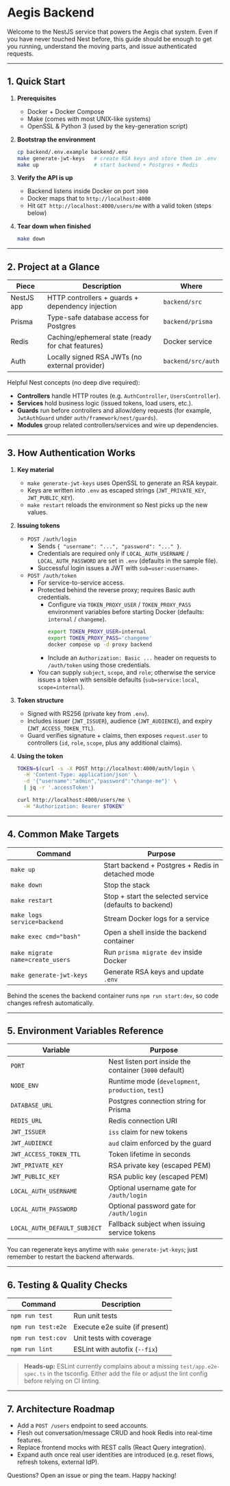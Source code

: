 # Aegis Backend

Welcome to the NestJS service that powers the Aegis chat system. Even if you have never touched Nest before, this guide should be enough to get you running, understand the moving parts, and issue authenticated requests.

---

## 1. Quick Start

1. **Prerequisites**
   - Docker + Docker Compose
   - Make (comes with most UNIX-like systems)
   - OpenSSL & Python 3 (used by the key-generation script)

2. **Bootstrap the environment**
   ```bash
   cp backend/.env.example backend/.env
   make generate-jwt-keys   # create RSA keys and store them in .env
   make up                  # start backend + Postgres + Redis
   ```

3. **Verify the API is up**
   - Backend listens inside Docker on port `3000`
   - Docker maps that to `http://localhost:4000`
   - Hit `GET http://localhost:4000/users/me` with a valid token (steps below)

4. **Tear down when finished**
   ```bash
   make down
   ```

---

## 2. Project at a Glance

| Piece | Description | Where |
| --- | --- | --- |
| NestJS app | HTTP controllers + guards + dependency injection | `backend/src` |
| Prisma | Type-safe database access for Postgres | `backend/prisma` |
| Redis | Caching/ephemeral state (ready for chat features) | Docker service |
| Auth | Locally signed RSA JWTs (no external provider) | `backend/src/auth` |

Helpful Nest concepts (no deep dive required):

- **Controllers** handle HTTP routes (e.g. `AuthController`, `UsersController`).
- **Services** hold business logic (issued tokens, load users, etc.).
- **Guards** run before controllers and allow/deny requests (for example, `JwtAuthGuard` under `auth/framework/nest/guards`).
- **Modules** group related controllers/services and wire up dependencies.

---

## 3. How Authentication Works

1. **Key material**
   - `make generate-jwt-keys` uses OpenSSL to generate an RSA keypair.
   - Keys are written into `.env` as escaped strings (`JWT_PRIVATE_KEY`, `JWT_PUBLIC_KEY`).
   - `make restart` reloads the environment so Nest picks up the new values.

2. **Issuing tokens**
   - `POST /auth/login`
     - Sends `{ "username": "...", "password": "..." }`.
     - Credentials are required only if `LOCAL_AUTH_USERNAME` / `LOCAL_AUTH_PASSWORD` are set in `.env` (defaults in the sample file).
     - Successful login issues a JWT with `sub=user:<username>`.
   - `POST /auth/token`
     - For service-to-service access.
     - Protected behind the reverse proxy; requires Basic auth credentials.
       - Configure via `TOKEN_PROXY_USER` / `TOKEN_PROXY_PASS` environment variables before starting Docker (defaults: `internal` / `changeme`).
         ```bash
         export TOKEN_PROXY_USER=internal
         export TOKEN_PROXY_PASS='changeme'
         docker compose up -d proxy backend
         ```
       - Include an `Authorization: Basic ...` header on requests to `/auth/token` using those credentials.
     - You can supply `subject`, `scope`, and `role`; otherwise the service issues a token with sensible defaults (`sub=service:local`, `scope=internal`).

3. **Token structure**
   - Signed with RS256 (private key from `.env`).
   - Includes issuer (`JWT_ISSUER`), audience (`JWT_AUDIENCE`), and expiry (`JWT_ACCESS_TOKEN_TTL`).
   - Guard verifies signature + claims, then exposes `request.user` to controllers (`id`, `role`, `scope`, plus any additional claims).

4. **Using the token**
   ```bash
   TOKEN=$(curl -s -X POST http://localhost:4000/auth/login \
     -H 'Content-Type: application/json' \
     -d '{"username":"admin","password":"change-me"}' \
     | jq -r '.accessToken')

   curl http://localhost:4000/users/me \
     -H "Authorization: Bearer $TOKEN"
   ```

---

## 4. Common Make Targets

| Command | Purpose |
| --- | --- |
| `make up` | Start backend + Postgres + Redis in detached mode |
| `make down` | Stop the stack |
| `make restart` | Stop + start the selected service (defaults to backend) |
| `make logs service=backend` | Stream Docker logs for a service |
| `make exec cmd="bash"` | Open a shell inside the backend container |
| `make migrate name=create_users` | Run `prisma migrate dev` inside Docker |
| `make generate-jwt-keys` | Generate RSA keys and update `.env` |

Behind the scenes the backend container runs `npm run start:dev`, so code changes refresh automatically.

---

## 5. Environment Variables Reference

| Variable | Purpose |
| --- | --- |
| `PORT` | Nest listen port inside the container (`3000` default) |
| `NODE_ENV` | Runtime mode (`development`, `production`, `test`) |
| `DATABASE_URL` | Postgres connection string for Prisma |
| `REDIS_URL` | Redis connection URI |
| `JWT_ISSUER` | `iss` claim for new tokens |
| `JWT_AUDIENCE` | `aud` claim enforced by the guard |
| `JWT_ACCESS_TOKEN_TTL` | Token lifetime in seconds |
| `JWT_PRIVATE_KEY` | RSA private key (escaped PEM) |
| `JWT_PUBLIC_KEY` | RSA public key (escaped PEM) |
| `LOCAL_AUTH_USERNAME` | Optional username gate for `/auth/login` |
| `LOCAL_AUTH_PASSWORD` | Optional password gate for `/auth/login` |
| `LOCAL_AUTH_DEFAULT_SUBJECT` | Fallback subject when issuing service tokens |

You can regenerate keys anytime with `make generate-jwt-keys`; just remember to restart the backend afterwards.

---

## 6. Testing & Quality Checks

| Command | Description |
| --- | --- |
| `npm run test` | Run unit tests |
| `npm run test:e2e` | Execute e2e suite (if present) |
| `npm run test:cov` | Unit tests with coverage |
| `npm run lint` | ESLint with autofix (`--fix`) |

> **Heads-up:** ESLint currently complains about a missing `test/app.e2e-spec.ts` in the tsconfig. Either add the file or adjust the lint config before relying on CI linting.

---

## 7. Architecture Roadmap

- Add a `POST /users` endpoint to seed accounts.
- Flesh out conversation/message CRUD and hook Redis into real-time features.
- Replace frontend mocks with REST calls (React Query integration).
- Expand auth once real user identities are introduced (e.g. reset flows, refresh tokens, external IdP).

Questions? Open an issue or ping the team. Happy hacking!
